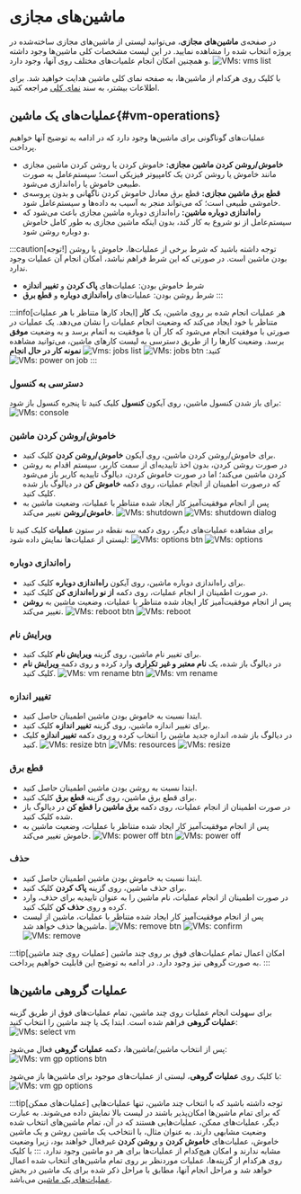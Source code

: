 # ماشین‌های مجازی‌

در صفحه‌ی **ماشین‌های مجازی**، می‌توانید لیستی از ماشین‌های مجازی ساخته‌شده در پروژه انتخاب شده را مشاهده نمایید. در این لیست مشخصات کلی ماشین‌ها وجود داشته و همچنین امکان انجام علمیات‌های مختلف روی آنها، وجود دارد.
![VMs: vms list](vms-list.png)

با کلیک روی هرکدام از ماشین‌ها، به صفحه نمای کلی ماشین هدایت خواهید شد. برای اطلاعات بیشتر، به سند [نمای کلی](../vm#overview) مراجعه کنید.

## عملیات‌های یک ماشین{#vm-operations}

عملیات‌های گوناگونی برای ماشین‌ها وجود دارد که در ادامه به توضیح آنها خواهیم پرداخت.

- **خاموش/روشن کردن ماشین مجازی:** خاموش کردن یا روشن کردن ماشین مجازی مانند خاموش یا روشن کردن یک کامپیوتر فیزیکی است؛ سیستم‌عامل به صورت طبیعی خاموش یا راه‌اندازی می‌شود.
- **قطع برق ماشین مجازی:** قطع برق معادل خاموش کردن ناگهانی و بدون پروسه‌ی خاموشی طبیعی است؛ که می‌تواند منجر به آسیب به داده‌ها و سیستم‌عامل شود.
- **راه‌اندازی دوباره ماشین:** راه‌اندازی دوباره ماشین مجازی باعث می‌شود که سیستم‌عامل از نو شروع به کار کند، بدون اینکه ماشین مجازی به طور کامل خاموش و دوباره روشن شود.

:::caution[توجه!]
توجه داشته باشید که شرط برخی از عملیات‌ها، خاموش یا روشن بودن ماشین است. در صورتی که این شرط فراهم نباشد، امکان انجام آن عملیات وجود ندارد.

- شرط خاموش بودن: عملیات‌های **پاک کردن** و **تغییر اندازه**
- شرط روشن بودن: عملیات‌های **راه‌اندازی دوباره** و **قطع برق**
  :::

:::info[ایجاد کارها متناظر با هر عملیات]
هر عملیات انجام شده بر روی ماشین، یک **کار** متناظر با خود ایجاد می‌کند که وضعیت انجام عملیات را نشان می‌دهد. یک عملیات در صورتی با موفقیت انجام می‌شود که کار آن با موفقیت به اتمام برسد و به وضعیت **موفق** برسد. وضعیت کارها را از طریق دسترسی به لیست کارهای ماشین، می‌توانید مشاهده کنید:
![VMs: jobs btn](vm-jobs-btn.png)
![Vms: jobs list](vm-jobs.png)
**نمونه کار در حال انجام**
![VMs: power on job](power-on-job.png)
:::

### دسترسی به کنسول

برای باز شدن کنسول ماشین، روی آیکون **کنسول** کلیک کنید تا پنجره کنسول باز شود:
![VMs: console](vm-console.png)

### خاموش/روشن کردن ماشین

- برای خاموش/روشن کردن ماشین، روی آیکون **خاموش/روشن کردن** کلیک کنید.
- در صورت روشن کردن، بدون اخذ تاییدیه‌ای از سمت کاربر، سیستم اقدام به روشن کردن ماشین می‌کند؛ اما در صورت خاموش کردن، دیالوگ تاییدیه کاربر باز می‌شود که درصورت اطمینان از انجام عملیات، روی دکمه **خاموش کن** در دیالوگ باز شده کلیک کنید.
- پس از انجام موفقیت‌آمیز کار ایجاد شده متناظر با عملیات، وضعیت ماشین به **خاموش/روشن** تغییر می‌کند.
  ![VMs: shutdown](vm-shutdown-btn.png)
  ![VMs: shutdown dialog](vm-shutdown.png)

برای مشاهده عملیات‌های دیگر، روی دکمه سه نقطه در ستون **عملیات** کلیک کنید تا لیستی از عملیات‌ها نمایش داده شود:
![VMs: options btn](vm-options.png)
![VMs: options](vm-options-list.png)

### راه‌اندازی دوباره

- برای راه‌اندازی دوباره ماشین، روی آیکون **راه‌اندازی دوباره** کلیک کنید.
- در صورت اطمینان از انجام عملیات، روی دکمه **از نو راه‌اندازی کن** کلیک کنید.
- پس از انجام موفقیت‌آمیز کار ایجاد شده متناظر با عملیات، وضعیت ماشین به **روشن** تغییر می‌کند.
  ![VMs: reboot btn](vm-reboot-btn.png)
  ![VMs: reboot](vm-reboot.png)

### ویرایش نام

- برای تغییر نام ماشین، روی گزینه **ویرایش نام** کلیک کنید.
- در دیالوگ باز شده، یک **نام معتبر و غیر تکراری** وارد کرده و روی دکمه **ویرایش نام** کلیک کنید.
  ![VMs: vm rename btn](vm-rename-btn.png)
  ![VMs: vm rename](vm-rename.png)

### تغییر اندازه

- ابتدا نسبت به خاموش بودن ماشین اطمینان حاصل کنید.
- برای تغییر اندازه ماشین، روی گزینه **تغییر اندازه** کلیک کنید.
- در دیالوگ باز شده، اندازه جدید ماشین را انتخاب کرده و روی دکمه **تغییر اندازه** کلیک کنید.
  ![VMs: resize btn](vm-resize-btn.png)
  ![VMs: resources](vm-resources-list.png)
  ![VMs: resize](vm-resize.png)

### قطع برق

- ابتدا نسبت به روشن بودن ماشین اطمینان حاصل کنید.
- برای قطع برق ماشین، روی گزینه **قطع برق** کلیک کنید.
- در صورت اطمینان از انجام عملیات، روی دکمه **برق ماشین را قطع کن** در دیالوگ باز شده کلیک کنید.
- پس از انجام موفقیت‌آمیز کار ایجاد شده متناظر با عملیات، وضعیت ماشین به خاموش تغییر می‌کند.
  ![VMs: power off btn](vm-power-off-btn.png)
  ![VMs: power off](vm-power-off.png)

### حذف

- ابتدا نسبت به خاموش بودن ماشین اطمینان حاصل کنید.
- برای حذف ماشین، روی گزینه **پاک کردن** کلیک کنید.
- در صورت اطمینان از انجام عملیات، نام ماشین را به عنوان تاییدیه برای حذف، وارد کرده و روی **حذف کن** کلیک کنید.
- پس از انجام موفقیت‌آمیز کار ایجاد شده متناظر با عملیات، ماشین از لیست ماشین‌ها حذف خواهد شد.
  ![VMs: remove btn](vm-remove-btn.png)
  ![VMs: confirm](vm-remove-confirmation-phrase.png)
  ![VMs: remove](vm-remove.png)

:::tip[عملیات‌ روی چند ماشین]
امکان اعمال تمام عملیات‌های فوق بر روی چند ماشین به صورت گروهی نیز وجود دارد. در ادامه به توضیح این قابلیت خواهیم پرداخت.
:::

## عملیات گروهی ماشین‌ها

برای سهولت انجام عملیات روی چند ماشین، تمام عملیات‌های فوق از طریق گزینه **عملیات گروهی** فراهم شده است. ابتدا یک یا چند ماشین را انتخاب کنید:
![VMs: select vm](select-vm-icon.png)

پس از انتخاب ماشین/ماشین‌ها، دکمه **عملیات گروهی** فعال می‌شود:
![VMs: vm gp options btn](vm-gp-options-btn.png)

با کلیک روی **عملیات گروهی**، لیستی از عملیات‌های موجود برای ماشین‌ها باز می‌شود:
![VMs: vm gp options](vm-gp-options.png)

:::tip[عملیات‌های ممکن]
توجه داشته باشید که با انتخاب چند ماشین، تنها عملیات‌هایی که برای تمام ماشین‌ها امکان‌پذیر باشند در لیست بالا نمایش داده می‌شوند. به عبارت دیگر، عملیات‌های ممکن، عملیات‌هایی هستند که در آن، تمام ماشین‌های انتخاب شده وضعیت مشابهی دارند. به عنوان مثال، با انتخاخب یک ماشین روشن و یک ماشین خاموش، عملیات‌های **خاموش کردن** و **روشن کردن** غیرفعال خواهند بود، زیرا وضعیت مشابه ندارند و امکان هیچ‌کدام از عملیات‌ها برای هر دو ماشین وجود ندارد.
:::
با کلیک روی هرکدام از گزینه‌ها، عملیات موردنظر بر روی تمام ماشین‌های انتخاب شده اعمال خواهد شد و مراحل انجام آنها، مطابق با مراحل ذکر شده برای یک ماشین در بخش [عملیات‌های یک ماشین](#vm-operations) می‌باشد.
